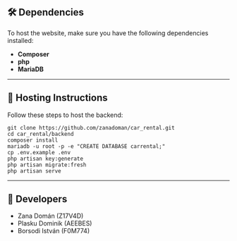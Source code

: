 ## 🛠️ Dependencies

To host the website, make sure you have the following dependencies installed:

- **Composer**
- **php**
- **MariaDB**

---

## 🔧 Hosting Instructions

Follow these steps to host the backend:
```
git clone https://github.com/zanadoman/car_rental.git
cd car_rental/backend
composer install
mariadb -u root -p -e "CREATE DATABASE carrental;"
cp .env.example .env
php artisan key:generate
php artisan migrate:fresh
php artisan serve
```
---

## 💪 Developers
- Zana Domán (Z17V4D)
- Plasku Dominik (AEEBES)
- Borsodi István (F0M774)
